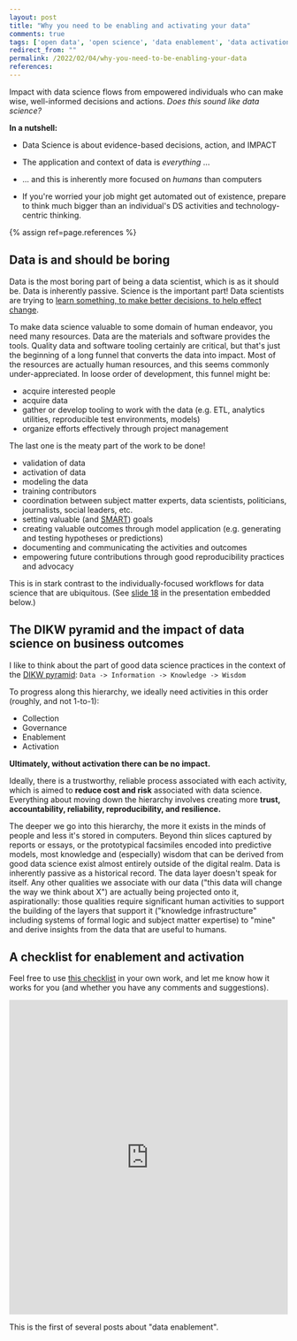 ```yaml
---
layout: post
title: "Why you need to be enabling and activating your data"
comments: true
tags: ['open data', 'open science', 'data enablement', 'data activation']
redirect_from: ""
permalink: /2022/02/04/why-you-need-to-be-enabling-your-data
references:
---
```


Impact with data science flows from empowered individuals who can make wise, well-informed decisions and actions. _Does this sound like data science?_

**In a nutshell:**

 - Data Science is about evidence-based decisions, action,
 and IMPACT

 - The application and context of data is _everything_ ...

 - ... and this is inherently more focused on _humans_ than computers

 - If you're worried your job might get automated out of existence, prepare to think much bigger than an individual's DS activities and technology-centric thinking.

{% assign ref=page.references %}

## Data is and should be boring

Data is the most boring part of being a data scientist, which is as it should be. Data is inherently passive. Science is the important part! Data scientists are trying to [learn something, to make better decisions, to help effect change](https://rss.onlinelibrary.wiley.com/doi/10.1111/j.1740-9713.2017.01068.x).

To make data science valuable to some domain of human endeavor, you need many resources. Data are the materials and software provides the tools. Quality data and software tooling certainly are critical, but that's just the beginning of a long funnel that converts the data into impact. Most of the resources are actually human resources, and this seems commonly under-appreciated. In loose order of development, this funnel might be:

 - acquire interested people
 - acquire data
 - gather or develop tooling to work with the data (e.g. ETL, analytics utilities, reproducible test environments, models)
 - organize efforts effectively through project management

The last one is the meaty part of the work to be done!

 - validation of data
 - activation of data
 - modeling the data
 - training contributors
 - coordination between subject matter experts, data scientists, politicians, journalists, social leaders, etc.
 - setting valuable (and [SMART](https://www.atlassian.com/blog/productivity/how-to-write-smart-goals)) goals
 - creating valuable outcomes through model application (e.g. generating and testing hypotheses or predictions)
 - documenting and communicating the activities and outcomes
 - empowering future contributions through good reproducibility practices and advocacy

This is in stark contrast to the individually-focused workflows for data science that are ubiquitous. (See [slide 18](https://docs.google.com/presentation/d/1a1RwcdfPm41ecCAdm_U0nabW8d8SAJQgPDsSbRa7qbY/edit#slide=id.ge991cfe913_0_10) in the presentation embedded below.)

## The DIKW pyramid and the impact of data science on business outcomes

I like to think about the part of good data science practices in the context of the [DIKW pyramid](https://en.wikipedia.org/wiki/DIKW_pyramid): `Data -> Information -> Knowledge -> Wisdom`

To progress along this hierarchy, we ideally need activities in this order (roughly, and not 1-to-1):
 - Collection
 - Governance
 - Enablement
 - Activation

**Ultimately, without activation there can be no impact.**

Ideally, there is a trustworthy, reliable process associated with each activity, which is aimed to **reduce cost and risk** associated with data science. Everything about moving down the hierarchy involves creating more **trust, accountability, reliability, reproducibility, and resilience.**

The deeper we go into this hierarchy, the more it exists in the minds of people and less it's stored in computers. Beyond thin slices captured by reports or essays, or the prototypical facsimiles encoded into predictive models, most knowledge and (especially) wisdom that can be derived from good data science exist almost entirely outside of the digital realm. Data is inherently passive as a historical record. The data layer doesn't speak for itself. Any other qualities we associate with our data ("this data will change the way we think about X") are actually being projected onto it, aspirationally: those qualities require significant human activities to support the building of the layers that support it ("knowledge infrastructure" including systems of formal logic and subject matter expertise) to "mine" and derive insights from the data that are useful to humans.

## A checklist for enablement and activation

Feel free to use [this checklist](https://docs.google.com/document/d/1_DuzNIHcsv1lIF0586P9CmUuLfMO8uWQDZPsYv5AfJk/) in your own work, and let me know how it works for you (and whether you have any comments and suggestions).

<style>
.responsive-wrap iframe{ max-width: 100%;}
</style>
<div class="responsive-wrap">
<!-- this is the embed code provided by Google -->
  <iframe src="https://docs.google.com/presentation/d/1a1RwcdfPm41ecCAdm_U0nabW8d8SAJQgPDsSbRa7qbY/embed?start=false&loop=false&delayms=3000" frameborder="0" width="960" height="569" allowfullscreen="true" mozallowfullscreen="true" webkitallowfullscreen="true"></iframe>
<!-- Google embed ends -->
</div>


This is the first of several posts about "data enablement".
